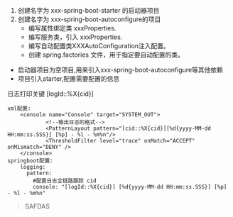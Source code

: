 1. 创建名字为 xxx-spring-boot-starter 的启动器项目
2. 创建名字为 xxx-spring-boot-autoconfigure的项目
    * 编写属性绑定类 xxxProperties.
    * 编写服务类，引入 xxxProperties.
    * 编写自动配置类XXXAutoConfiguration注入配置。
    * 创建 spring.factories 文件，用于指定要自动配置的类。

* 启动器项目为空项目,用来引入xxx-spring-boot-autoconfigure等其他依赖
* 项目引入starter,配置需要配置的信息

日志打印关键 [logId::%X{cid}]
```
xml配置:
    <console name="Console" target="SYSTEM_OUT">
            <!--输出日志的格式-->
            <PatternLayout pattern="[cid::%X{cid}][%d{yyyy-MM-dd HH:mm:ss.SSS}] [%p] - %l - %m%n"/>
            <ThresholdFilter level="trace" onMatch="ACCEPT" onMismatch="DENY" />
    </console>
springboot配置:
    logging:
      pattern:
        #配置日志全链路跟踪 cid
        console: "[logId::%X{cid}] [%d{yyyy-MM-dd HH:mm:ss.SSS}] [%p] - %l - %m%n"

```
> SAFDAS